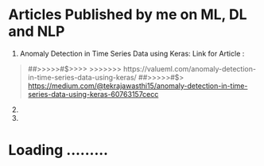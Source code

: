 # Articles Published by me on ML, DL and NLP

1. Anomaly Detection in Time Series Data using Keras:
 Link for Article :
 >##>>>>>#$>>>> >>>>>>> https://valueml.com/anomaly-detection-in-time-series-data-using-keras/
  >##>>>>>#$> https://medium.com/@tekrajawasthi15/anomaly-detection-in-time-series-data-using-keras-60763157cecc 
 2. 
 
 3. 
 # Loading .........
